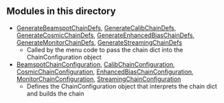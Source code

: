Modules in this directory
-----

* [GenerateBeamspotChainDefs](GenerateBeamspotChainDefs.py), [GenerateCalibChainDefs](GenerateCalibChainDefs.py), [GenerateCosmicChainDefs](GenerateCosmicChainDefs.py), [GenerateEnhancedBiasChainDefs](GenerateEnhancedBiasChainDefs.py), [GenerateMonitorChainDefs](GenerateMonitorChainDefs.py), [GenerateStreamingChainDefs](GenerateStreamingChainDefs.py)
  * Called by the menu code to pass the chain dict into the ChainConfiguration object
* [BeamspotChainConfiguration](BeamspotChainConfiguration.py), [CalibChainConfiguration](CalibChainConfiguration.py), [CosmicChainConfiguration](CosmicChainConfiguration.py), [EnhancedBiasChainConfiguration](EnhancedBiasChainConfiguration.py), [MonitorChainConfiguration](MonitorChainConfiguration.py), [StreamingChainConfiguration](StreamingChainConfiguration.py)
  * Defines the ChainConfiguration object that interprets the chain dict and builds the chain
